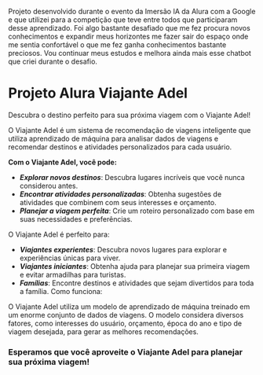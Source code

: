Projeto desenvolvido durante o evento da Imersão IA da Alura com a Google e que utilizei para a competição que teve entre todos que participaram desse aprendizado.
Foi algo bastante desafiado que me fez procura novos conhecimentos e expandir meus horizontes me fazer sair do espaço onde me sentia confortável o que me fez ganha conhecimentos bastante preciosos.
Vou continuar meus estudos e melhora ainda mais esse chatbot que criei durante o desafio.

# **Projeto Alura Viajante Adel**
Descubra o destino perfeito para sua próxima viagem com o Viajante Adel!

O Viajante Adel é um sistema de recomendação de viagens inteligente que utiliza aprendizado de máquina para analisar dados de viagens e recomendar destinos e atividades personalizados para cada usuário.

**Com o Viajante Adel, você pode:**

* **_Explorar novos destinos_**: Descubra lugares incríveis que você nunca considerou antes.
* **_Encontrar atividades personalizadas_**: Obtenha sugestões de atividades que combinem com seus interesses e orçamento.
* **_Planejar a viagem perfeita_**: Crie um roteiro personalizado com base em suas necessidades e preferências.

O Viajante Adel é perfeito para:

* **_Viajantes experientes_**: Descubra novos lugares para explorar e experiências únicas para viver.
* **_Viajantes iniciantes_**: Obtenha ajuda para planejar sua primeira viagem e evitar armadilhas para turistas.
* **_Famílias_**: Encontre destinos e atividades que sejam divertidos para toda a família.
Como funciona:

O Viajante Adel utiliza um modelo de aprendizado de máquina treinado em um enorme conjunto de dados de viagens. O modelo considera diversos fatores, como interesses do usuário, orçamento, época do ano e tipo de viagem desejada, para gerar as melhores recomendações.

### **Esperamos que você aproveite o Viajante Adel para planejar sua próxima viagem!**
